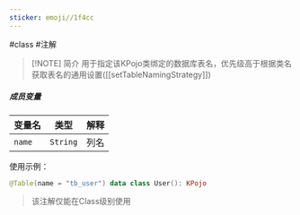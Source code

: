 ```yaml
---
sticker: emoji//1f4cc
---
```

#class #注解

> [!NOTE] 简介
> 用于指定该KPojo类绑定的数据库表名，优先级高于根据类名获取表名的通用设置([[setTableNamingStrategy]])

##### 成员变量

|变量名|类型|解释|
|---|---|---|
|`name`|`String`|列名|

使用示例：

```kotlin
@Table(name = "tb_user") data class User(): KPojo
```

> 该注解仅能在Class级别使用